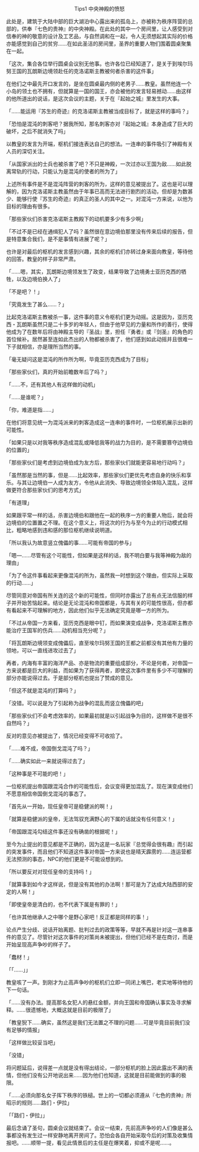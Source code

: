 <p align="center">Tips1 中央神殿的愤怒</p>

此处是，建筑于大陆中部的巨大湖泊中心露出来的孤岛上，亦被称为秩序阵营的总部的，供奉『七色的贵神』的中央神殿。在此处的其中一个房间里，让人感受到对信奉的神的敬意的设计及工艺品，与自然调和在一起，令人无须想起其实际的价格亦能感觉到自己的贫穷……在如此圣洁的房间里，圣界的重要人物们围着圆桌聚集在一起。

「这次，集合各位举行圆桌会议别无他事。也许各位已经知道了，是关于到埃尔玛努王国的瓦朗斯边境领赴任的克洛诺斯主教被何者杀害的这件事」

在他们之中最先开口发言的，是坐在圆桌最内侧的老男子……教皇。虽然他连一个小岛的领土也不拥有，但就算是一国的国王，亦会被他的发言轻易撼动……由这样的他所道出的说话，是这次会议的主题，关于在『起始之城』里发生的大事。

「……能运用『苏生的奇迹』的克洛诺斯主教被当成目标了，就是这样的事吗？」

「恐怕是混沌的刺客吧？据我所知，那名刺客亦对『起始之城』本身造成了巨大的破坏，之后不就消失了吗」

以教皇的发言为开端，枢机们接连表达自己的想法。一连串的事件吸引了神殿有关人员的深切关注。

「从国家派出的士兵也被杀害了吧？不只是神殿，一次过亦以王国为敌……如此脱离常轨的行动，只能认为是混沌的使者的所为了」

上述所有事件是不是混沌阵营的刺客的所为，这样的意见被提出了。这也是可以理解的，因为克洛诺斯主教虽然由于年事已高而无法进行剧烈的活动，但却是为数甚少、能够行使『苏生的奇迹』的真正的圣人的其中之一。对混沌一方来说，以他为目标的理由有很多。

「那些家伙们杀害克洛诺斯主教殿下的动机要多少有多少啊」

「不过不是已经在通缉犯人了吗？虽然很在意边境伯那里没有传来后续的报告，但是特意集合我们，是不是事情有进展了呢？」

也许是对最后的枢机的发言感到兴趣，其余的枢机们亦转过身来面向教皇，等待他的回答。教皇的样子非常严肃。

「……嗯，其实，瓦朗斯边境领发生了政变，结果导致了边境勇士亚历克西的牺牲，以及边境伯换人了」

「不是吧？！」

「究竟发生了甚么……？」

比起克洛诺斯主教被杀一事，这件事的意义令枢机们更为动摇。这是因为，亚历克西・瓦朗斯虽然只是二十多岁的年轻人，但由于他罕见的力量和所作的善行，使得他成为了在数年后将由神殿主导的『圣战』里，担任『勇者』或『剑圣』的角色的首位候补。居然甚至连如此杰出的人物都被杀害了，他们感到如此动摇并且很难一下子就相信，亦是理所当然的事。

「毫无疑问这是混沌的所作所为啊，毕竟亚历克西成为了目标」

「那些家伙们，真的开始前瞻数年后了吗？」

「……不，还有其他人有这样做的动机」

「……是谁呢？」

「你，难道是指……」

在他们将意见统一为混沌派来的刺客造成这一连串的事件时，一位枢机展示出新的可能性。

「如果只是以对我等秩序造成混乱或降低我等的战力为目的，是不需要篡夺边境伯的位置的」

「那些家伙们是考虑到边境伯成为友方后，那些家伙们就能更容易地行动吗？」

「虽然那是当然的事，但是……比起效率，那些家伙们更优先考虑自身的快乐和享乐。与其让边境伯一人成为友方，令他从此消失、导致边境领全体陷入混乱，这样做更符合那些家伙们的思考方式」

「有道理」

如果跟平常一样的话，杀害边境伯和跟他在一起的秩序一方的重要人物后，就会将边境伯的位置置之不理。在这个意义上，将这次的行为与至今为止的行动模式相比，粗略地感到违和感的那位枢机继续说明道。

「所以我认为故意竖立傀儡的事……可能有帝国的参与」

「嗯—……尽管有这个可能性，但如果是这样的话，我不明白要与我等神殿为敌的理由」

「为了令这件事看起来更像混沌的所为，虽然我一时想到这个理由，但实际上采取的行动……」

尽管同意对帝国有所关连的这个新的可能性，但同时亦露出了总有点无法信服的样子并开始苦恼起来。结论是无论混沌和帝国都是，与其有关的可能性很高，但亦都有看起来不可理解的地方，因此他们似乎无法确定究竟是哪一方的所为。

「不过从帝国一方来看，亚历克西是眼中钉，而如果演变成战争，克洛诺斯主教亦能治疗王国军的伤兵……动机相当充分呢？」

「将瓦朗斯边境领变成傀儡后，直至埃尔玛努王国的王都之前都没有其他有力量的领地，可以一直线进攻过去了」

再者，内海有丰富的海洋产品、亦是物流的重要组成部分，不论是何者，对帝国一方来说都是巨大的利益，而如果为了获得两者，即使这次事件里有多少不可理解的部分亦能说得过去。于是部分枢机也提出了赞成的意见。

「但这不就是混沌的打算吗？」

「没错。可以说是为了引起称为战争的混乱而竖立傀儡的吧」

「那些家伙们不会考虑效率的，如果最初就是以引起战争为目的，这样做不是很不自然吗？」

反对的意见亦被提出了，情况已经变得不可收拾了。

「……难不成，帝国倒戈混沌了吗？」

「……确实如此一来就说得过去了」

「这种事是不可能的吧！」

一位枢机提出帝国跟混沌合作的可能性后，会议变得更加混乱了。现在演变成他们不愿意相信帝国倒戈混沌的事态了。

「首先从一开始，现任皇帝可是稳健派的啊！」

「就算是稳健派的皇帝，无法驾驭充满野心的下属的话就没有任何意义！」

「帝国跟混沌勾结这件事还没有确凿的根据呢！」

至今为止提出的意见都是不正确的，因为这是一名玩家『总觉得会很有趣』而引起的突发事件，而且他们不知道这件事对帝国一方来说也是晴天霹雳的……连运营都无法预测的事态，NPC的他们更是不可能设想到的。

「所以要反对对现任皇帝的支持吗！」

「就算事到如今才这样说，但是没有其他的办法啊！那可是为了达成大陆西部的安定的人啊！」

「即使皇帝是清白的，也不代表下属是有罪的！」

「也许其他继承人之中哪个是野心家吧！反正都是同样的事！」

论点产生分歧、说话开始离题、批判过去的政策等等，早就不再是针对这一连串事件的意见了。尽管针对这次事件的对策尚未被提出，但他们已经不是在商讨，而是开始呈现高声争吵的样子了。

「蠢材！」

「「……」」

教皇咳了一声。到刚才为止高声争吵的枢机们立即一同闭上嘴巴，老实地等待他的下一句话。

「……没有办法。提高那名女犯人的悬红金额，并向王国和帝国确认事实及寻求解释。……很遗憾地，大概这就是目前的极限了」

「教皇猊下……确实，虽然这是我们无法置之不理的问题……可是毕竟目前我们没有足够的情报」

「这样做比较妥当吧」

「没错」

将问题延后，说得差一点就是没有得出结论，一部分枢机的脸上因此露出不满的表情，但他们没有公开地说出来……因为他们也知道，这就是目前能做到的事的极限。

「……必须向那名女子挥下秩序的铁槌。世上的一切都必须遵从『七色的贵神』所昭示的规则……路们・伊拉」

「「路们・伊拉」」

最后念诵了圣句，圆桌会议就结束了。会议一结束，先前高声争吵的人们像是甚么事都没有发生过一样安静地离开房间了。恐怕会各自开始采取今后的对策及收集情报吧。……顺带一提，看见此情景后的主任是在爆笑着，抑或不是呢……。


